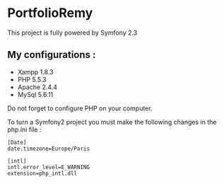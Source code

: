 PortfolioRemy
========================

This project is fully powered by Symfony 2.3


## My configurations :


* Xampp 1.8.3
* PHP 5.5.3
* Apache 2.4.4
* MySql 5.6.11

Do not forget to configure PHP on your computer.

To turn a Symfony2 project you must make the following changes in the php.ini file :

    [Date]
    date.timezone=Europe/Paris

    [intl]
    intl.error_level=E_WARNING
    extension=php_intl.dll
